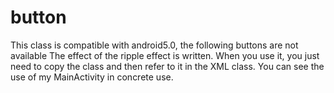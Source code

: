 # button
This class is compatible with android5.0, the following buttons are not available
The effect of the ripple effect is written. When you use it, you just need to copy the class and then refer to it in the XML class. You can see the use of my MainActivity in concrete use.
